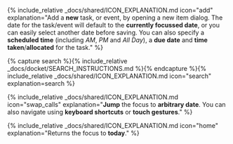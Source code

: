 {% include_relative _docs/shared/ICON_EXPLANATION.md icon="add" explanation="Add a __new__ task, or event, by opening a new item dialog. The date for the task/event will default to the __currently focussed date__, or you can easily select another date before saving. You can also specify a __scheduled time__ (including _AM_, _PM_ and _All Day_), a __due date__ and __time taken__/__allocated__ for the task." %}

{% capture search %}{% include_relative _docs/docket/SEARCH_INSTRUCTIONS.md %}{% endcapture %}{% include_relative _docs/shared/ICON_EXPLANATION.md icon="search" explanation=search %}

{% include_relative _docs/shared/ICON_EXPLANATION.md icon="swap_calls" explanation="__Jump__ the focus to __arbitrary date__. You can also navigate using __keyboard shortcuts__ or __touch gestures__." %}

{% include_relative _docs/shared/ICON_EXPLANATION.md icon="home" explanation="Returns the focus to __today__." %}